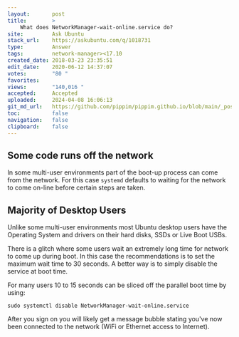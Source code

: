 ```yaml
---
layout:       post
title:        >
    What does NetworkManager-wait-online.service do?
site:         Ask Ubuntu
stack_url:    https://askubuntu.com/q/1018731
type:         Answer
tags:         network-manager><17.10
created_date: 2018-03-23 23:35:51
edit_date:    2020-06-12 14:37:07
votes:        "80 "
favorites:    
views:        "140,016 "
accepted:     Accepted
uploaded:     2024-04-08 16:06:13
git_md_url:   https://github.com/pippim/pippim.github.io/blob/main/_posts/2018/2018-03-23-What-does-NetworkManager-wait-online.service-do_.md
toc:          false
navigation:   false
clipboard:    false
---
```


## Some code runs off the network

In some multi-user environments part of the boot-up process can come from the network. For this case `systemd` defaults to waiting for the network to come on-line before certain steps are taken.

## Majority of Desktop Users

Unlike some multi-user environments most Ubuntu desktop users have the Operating System and drivers on their hard disks, SSDs or Live Boot USBs. 

There is a glitch where some users wait an extremely long time for network to come up during boot. In this case the recommendations is to set the maximum wait time to 30 seconds. A better way is to simply disable the service at boot time.

For many users 10 to 15 seconds can be sliced off the parallel boot time by using:

``` 
sudo systemctl disable NetworkManager-wait-online.service
```

After you sign on you will likely get a message bubble stating you've now been connected to the network (WiFi or Ethernet access to Internet).
